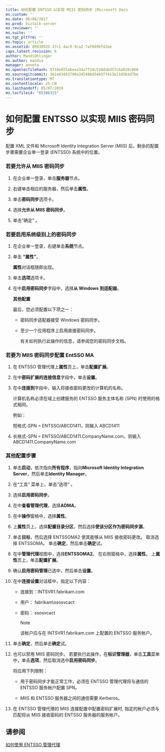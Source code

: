 ```yaml
---
title: 如何配置 ENTSSO 以实现 MIIS 密码同步 |Microsoft Docs
ms.custom: ''
ms.date: 06/08/2017
ms.prod: biztalk-server
ms.reviewer: ''
ms.suite: ''
ms.tgt_pltfrm: ''
ms.topic: article
ms.assetid: 89438935-37c1-4ac9-9ca2-7af8d9bfd3ae
caps.latest.revision: 6
author: MandiOhlinger
ms.author: mandia
manager: anneta
ms.openlocfilehash: 9716e855a6eea34a7f24c534dabd57c8a628c960
ms.sourcegitcommit: 381e83d43796a345488d54b3f7413e11d56ad7be
ms.translationtype: MT
ms.contentlocale: zh-CN
ms.lasthandoff: 05/07/2019
ms.locfileid: "65386315"
---
```

# <a name="how-to-configure-entsso-for-miis-password-sync"></a>如何配置 ENTSSO 以实现 MIIS 密码同步
配置 XML 文件和 Microsoft Identity Integration Server (MIIS) 后，剩余的配置步骤需要企业单一登录 (ENTSSO) 系统中的位置。  
  
### <a name="to-allow-password-sync-from-miis"></a>若要允许从 MIIS 密码同步  
  
1.  在企业单一登录，单击**服务器**节点。  
  
2.  右键单击相应的服务器，然后单击**属性**。  
  
3.  单击**密码同步**选项卡。  
  
4.  选择**允许从 MIIS 密码同步**。  
  
5.  单击“确定” 。  
  
### <a name="to-enable-password-sync-on-the-system-level"></a>若要启用系统级别上的密码同步  
  
1. 在企业单一登录，右键单击**系统**节点。  
  
2. 单击 **“属性”**。  
  
    **属性**对话框随即出现。  
  
3. 单击**选项**选项卡。  
  
4. 在中**启用密码同步**字段中，选择**从 Windows 到适配器**。  
  
    **其他配置**  
  
    最后，您必须配置以下项之一：  
  
   - 密码同步适配器接受 Windows 密码同步。  
  
   - 至少一个应用程序上启用直接密码同步。  
  
     有关如何执行此操作的信息，请参阅您的密码同步文档。  
  
### <a name="to-configure-the-entsso-ma-for-miis-password-sync"></a>若要为 MIIS 密码同步配置 EntSSO MA  
  
1.  在 ENTSSO 管理代理上**属性**页上，单击**配置扩展**。  
  
2.  在中**密码扩展的连接信息**字段中，单击**设置**。  
  
3.  在中**连接到**字段中，输入将接收密码更改的计算机的名称。  
  
     计算机名称必须在域上创建服务的 ENTSSO 服务主体名称 (SPN) 时使用的格式相同。  
  
     例如：  
  
     短格式-SPN = ENTSSO/ABCD1411，则输入 ABCD1411  
  
4.  长格式-SPN = ENTSSO/ABCD1411.CompanyName.com，则输入 ABCD1411.CompanyName.com  
  
### <a name="additional-configuration-steps"></a>其他配置步骤  
  
1.  单击**启动**，依次指向**所有程序**，指向**Microsoft Identity Integration Server**，然后单击**Identity Manager**。  
  
2.  在“工具”  菜单上，单击“选项” 。  
  
3.  选择**启用密码同步**。  
  
4.  在中**查看管理代理**，选择**ADMA**。  
  
5.  在中**操作**窗格中，选择**属性**。  
  
6.  上**属性**页上，选择**配置目录分区**，然后选择**使该分区作为密码同步源**。  
  
7.  单击**目标**，然后选择 ENTSSOMA2 使其能够从 MIIS 接收密码更改。 取消选择 ENTSSOMA。 单击**确定**，然后单击**确定**试。  
  
8.  在中**管理代理**视图中，选择**ENTSSOMA2**。 在右侧窗格中，选择**属性**。 上**属性**页上，单击**配置扩展**。  
  
9. 确认**启用密码管理**已选中，然后单击**设置**。  
  
10. 在中**连接设置**对话框中，指定以下内容：  
  
    -   连接到：INTSVR1.fabrikam.com  
  
    -   用户： fabrikam\ssosvcact  
  
    -   密码： ssosvcact  
  
        > [!NOTE]
        >  该帐户应与在 INTSVR1.fabrikam.com 上配置的 ENTSSO 服务帐户。  
  
11. 单击**确定**，然后单击**确定**试。  
  
12. 也可以禁用 MIIS 密码同步。 若要执行此操作，在**标识管理器**，单击**工具**菜单中，单击**选项**，然后取消选中**启用密码同步**。  
  
     将应用下列限制：  
  
    -   用于密码同步才能正常工作，必须在 ENTSSO 管理代理将与通信的 ENTSSO 服务帐户配置 SPN。  
  
    -   MIIS 和 ENTSSO 服务器之间的通信需要 Kerberos。  
  
13. 在 ENTSSO 管理代理的 MIIS 连接配置中配置密码扩展时, 指定的帐户必须与匹配将从 MIIS 接收密码的 ENTSSO 服务器的服务帐户。  
  
## <a name="see-also"></a>请参阅  
 [如何使用 ENTSSO 管理代理](../core/how-to-use-the-entsso-management-agent.md)